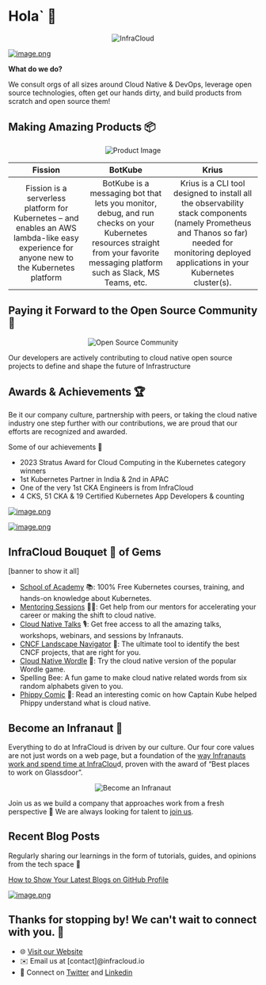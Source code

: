 # Hola` 👋

<p align="center">
  <img src="https://www.infracloud.io/assets/img/infracloud.svg" alt="InfraCloud">
</p>

[![image.png](https://i.postimg.cc/T3hts6wm/image.png)](https://postimg.cc/yD4hJ20Y)

**What do we do?**

We consult orgs of all sizes around Cloud Native & DevOps, leverage open source technologies, often get our hands dirty, and build products from scratch and open source them!

## Making Amazing Products 📦

<p align="center">
  <img src="https://i.postimg.cc/5tbMvyp1/image.png" alt="Product Image">
</p>

|**Fission**|**BotKube**|**Krius**|
|:---:|:---:|:---:|
|Fission is a serverless platform for Kubernetes – and enables an AWS lambda-like easy experience for anyone new to the Kubernetes platform|BotKube is a messaging bot that lets you monitor, debug, and run checks on your Kubernetes resources straight from your favorite messaging platform such as Slack, MS Teams, etc.|Krius is a CLI tool designed to install all the observability stack components (namely Prometheus and Thanos so far) needed for monitoring deployed applications in your Kubernetes cluster(s).|

## Paying it Forward to the Open Source Community 🤖

<p align="center">
  <img src="https://i.postimg.cc/Ssyk0rvw/CPT2311211729-362x475.gif" alt="Open Source Community">
</p>

Our developers are actively contributing to cloud native open source projects to define and shape the future of Infrastructure

## Awards & Achievements 🏆

Be it our company culture, partnership with peers, or taking the cloud native industry one step further with our contributions, we are proud that our efforts are recognized and awarded.

Some of our achievements 💪

* 2023 Stratus Award for Cloud Computing in the Kubernetes category winners
* 1st Kubernetes Partner in India & 2nd in APAC 
* One of the very 1st CKA Engineers is from InfraCloud
* 4 CKS, 51 CKA & 19 Certified Kubernetes App Developers & counting

[![image.png](https://i.postimg.cc/Vk8CryrM/image.png)](https://postimg.cc/dL51px9t)

[![image.png](https://i.postimg.cc/tJgHm4MP/image.png)](https://postimg.cc/ft1FVDZT)

## InfraCloud Bouquet 💐 of Gems

[banner to show it all]

* [School of Academy](https://www.infracloud.io/kubernetes-school/) 📚: 100% Free Kubernetes courses, training, and hands-on knowledge about Kubernetes.
* [Mentoring Sessions](https://www.infracloud.io/career-cloud-native/) 🧑‍🏫: Get help from our mentors for accelerating your career or making the shift to cloud native.
* [Cloud Native Talks](https://www.infracloud.io/cloud-native-talks/) 🎙️: Get free access to all the amazing talks, workshops, webinars, and sessions by Infranauts.
* [CNCF Landscape Navigator](https://www.infracloud.io/landscape-navigator/) 🧭: The ultimate tool to identify the best CNCF projects, that are right for you.
* [Cloud Native Wordle](https://www.infracloud.io/play/cloud-native-wordle/) 🧩: Try the cloud native version of the popular Wordle game.
* Spelling Bee: A fun game to make cloud native related words from six random alphabets given to you.
* [Phippy Comic](https://www.infracloud.io/phippy-cloud-native-transformation/) 📕: Read an interesting comic on how Captain Kube helped Phippy understand what is cloud native.

## Become an Infranaut 🌌

Everything to do at InfraCloud is driven by our culture. Our four core values are not just words on a web page, but a foundation of the [way Infranauts work and spend time at InfraClou](https://www.infracloud.io/the-infracloud-way/)d, proven with the award of “Best places to work on Glassdoor”.

<p align="center">
  <img src="https://i.postimg.cc/g20bzjzT/image.png" alt="Become an Infranaut">
</p>

Join us as we build a company that approaches work from a fresh perspective 🌿 We are always looking for talent to [join us](https://www.infracloud.io/careers/).

## Recent Blog Posts

Regularly sharing our learnings in the form of tutorials, guides, and opinions from the tech space 📜

[How to Show Your Latest Blogs on GitHub Profile](https://blog.sachinchaurasiya.dev/how-to-show-your-latest-blogs-on-github-profile)

[![image.png](https://i.postimg.cc/GpHxXJXj/image.png)](https://postimg.cc/94H9MT54)

## Thanks for stopping by! We can't wait to connect with you. 🎉

* 🌐 [Visit our Website](https://www.infracloud.io)
* ✉️ Email us at [contact]@infracloud.io
* 📱 Connect on [Twitter](https://twitter.com/infracloudio) and [Linkedin](https://www.linkedin.com/company/infracloudio/)


